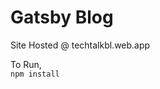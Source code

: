 # Gatsby Blog
<p> Site Hosted @ <a> techtalkbl.web.app </a> </p>
<p> To Run, <br>
  <code>npm install</code> </p>
